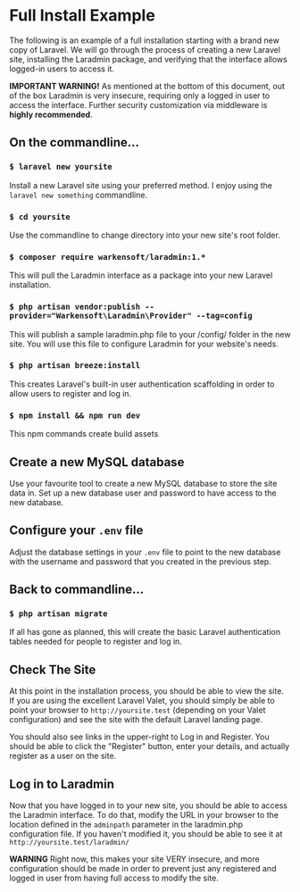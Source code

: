 # Full Install Example

The following is an example of a full installation starting with a brand new copy of Laravel. We will go through the 
process of creating a new Laravel site, installing the Laradmin package, and verifying that the interface allows 
logged-in users to access it.

**IMPORTANT WARNING!** As mentioned at the bottom of this document, out of the box Laradmin is very insecure, requiring
only a logged in user to access the interface. Further security customization via middleware is **highly recommended**. 

## On the commandline...

### `$ laravel new yoursite`

Install a new Laravel site using your preferred method. I enjoy using the `laravel new something` commandline.

### `$ cd yoursite`

Use the commandline to change directory into your new site's root folder.

### `$ composer require warkensoft/laradmin:1.*`

This will pull the Laradmin interface as a package into your new Laravel installation.

### `$ php artisan vendor:publish --provider="Warkensoft\Laradmin\Provider" --tag=config`

This will publish a sample laradmin.php file to your /config/ folder in the new site. You will use this file to 
configure Laradmin for your website's needs.

### `$ php artisan breeze:install`

This creates Laravel's built-in user authentication scaffolding in order to allow users to register and log in.

### `$ npm install && npm run dev`

This npm commands create build assets

## Create a new MySQL database

Use your favourite tool to create a new MySQL database to store the site data in. Set up a new database user and 
password to have access to the new database.

## Configure your `.env` file

Adjust the database settings in your `.env` file to point to the new database with the username and password that you
created in the previous step.

##  Back to commandline...

### `$ php artisan migrate`

If all has gone as planned, this will create the basic Laravel authentication tables needed for people to register and
log in. 

## Check The Site

At this point in the installation process, you should be able to view the site. If you are using the excellent 
Laravel Valet, you should simply be able to point your browser to `http://yoursite.test` (depending on your Valet 
configuration) and see the site with the default Laravel landing page.

You should also see links in the upper-right to Log in and Register. You should be able to click the "Register" button, 
enter your details, and actually register as a user on the site.

## Log in to Laradmin

Now that you have logged in to your new site, you should be able to access the Laradmin interface. To do that, modify the 
URL in your browser to the location defined in the `adminpath` parameter in the laradmin.php configuration file. If you 
haven't modified it, you should be able to see it at `http://yoursite.test/laradmin/`

**WARNING** Right now, this makes your site VERY insecure, and more configuration should be made in order to prevent
just any registered and logged in user from having full access to modify the site.